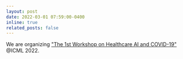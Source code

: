 ```yaml
---
layout: post
date: 2022-03-01 07:59:00-0400
inline: true
related_posts: false
---
```


We are organizing ["The 1st Workshop on Healthcare AI and COVID-19"](https://healthcare-ai-covid19.github.io/) @ICML 2022.
